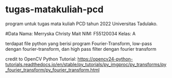 # tugas-matakuliah-pcd
program untuk tugas mata kuliah PCD tahun 2022 Universitas Tadulako.

#Data
Nama: Merryska Christy Mait
NIM: F55120034
Kelas: A

terdapat file python yang berisi program Fourier-Transform, low-pass dengan fourier-transform, dan high pass filter dengan fourier transform

credit to OpenCV Python Tutorial:
https://opencv24-python-tutorials.readthedocs.io/en/stable/py_tutorials/py_imgproc/py_transforms/py_fourier_transform/py_fourier_transform.html
